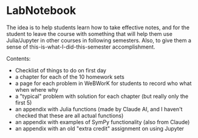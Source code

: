 # LabNotebook

The idea is to help students learn how to take effective notes, and for the student to leave the course with something that will help them use Julia/Jupyter in other courses in following semesters. Also, to give them a sense of this-is-what-I-did-this-semester accomplishment.

Contents:

   * Checklist of things to do on first day
   * a chapter for each of the 10 homework sets
   * a page for each problem in WeBWorK for students to record who what when where why
   * a "typical" problem with solution for each chapter (but really only the first 5)
   * an appendix with Julia functions (made by Claude AI, and I haven't checked that these are all actual functions)
   * an appendix with examples of SymPy functionality (also from Claude)
   * an appendix with an old "extra credit" assignment on using Jupyter
